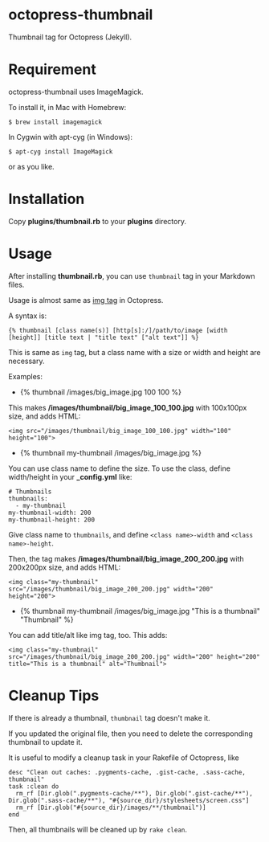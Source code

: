 # octopress-thumbnail
Thumbnail tag for Octopress (Jekyll).

# Requirement

octopress-thumbnail uses ImageMagick.

To install it, in Mac with Homebrew:

    $ brew install imagemagick

In Cygwin with apt-cyg (in Windows):

    $ apt-cyg install ImageMagick

or as you like.

# Installation

Copy **plugins/thumbnail.rb** to your **plugins** directory.

# Usage

After installing **thumbnail.rb**, you can use `thumbnail` tag in your Markdown files.

Usage is almost same as [img tag](https://github.com/imathis/octopress/blob/master/plugins/image_tag.rb)
in Octopress.

A syntax is:

    {% thumbnail [class name(s)] [http[s]:/]/path/to/image [width [height]] [title text | "title text" ["alt text"]] %}

This is same as `img` tag, but
a class name with a size or width and height are necessary.

Examples:

* {% thumbnail /images/big_image.jpg 100 100 %}

This makes **/images/thumbnail/big_image_100_100.jpg** with 100x100px size,
and adds HTML:

    <img src="/images/thumbnail/big_image_100_100.jpg" width="100" height="100">

* {% thumbnail my-thumbnail /images/big_image.jpg %}

You can use class name to define the size.
To use the class, define width/height in your **_config.yml** like:

    # Thumbnails
    thumbnails:
      - my-thumbnail
    my-thumbnail-width: 200
    my-thumbnail-height: 200

Give class name to `thumbnails`, and define `<class name>-width` and `<class name>-height`.

Then, the tag makes **/images/thumbnail/big_image_200_200.jpg** with 200x200px size,
and adds HTML:

    <img class="my-thumbnail" src="/images/thumbnail/big_image_200_200.jpg" width="200" height="200">

* {% thumbnail my-thumbnail /images/big_image.jpg "This is a thumbnail"  "Thumbnail" %}

You can add title/alt like img tag, too.
This adds:

    <img class="my-thumbnail" src="/images/thumbnail/big_image_200_200.jpg" width="200" height="200" title="This is a thumbnail" alt="Thumbnail">

# Cleanup Tips

If there is already a thumbnail, `thumbnail` tag doesn't make it.

If you updated the original file, then you need to delete the corresponding thumbnail to update it.

It is useful to modify a cleanup task in your Rakefile of Octopress, like

    desc "Clean out caches: .pygments-cache, .gist-cache, .sass-cache, thumbnail"
    task :clean do
      rm_rf [Dir.glob(".pygments-cache/**"), Dir.glob(".gist-cache/**"), Dir.glob(".sass-cache/**"), "#{source_dir}/stylesheets/screen.css"]
      rm_rf [Dir.glob("#{source_dir}/images/**/thumbnail")]
    end

Then, all thumbnails will be cleaned up by `rake clean`.
